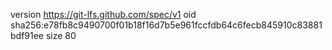 version https://git-lfs.github.com/spec/v1
oid sha256:e78fb8c9490700f01b18f16d7b5e961fccfdb64c6fecb845910c83881bdf91ee
size 80
